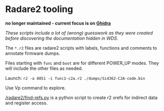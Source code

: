 # Radare2 tooling

**no longer maintained - current focus is on [Ghidra](../ghidra)**

*These scripts include a lot of (wrong) guesswork as they were created before discovering the documentation hidden in WDS.*

The `*.r2` files are radare2 scripts with labels, functions and comments to annotate firmware dumps. 

Files starting with `func` and `boot` are for different POWER_UP modes. They will include the other files as needed.

Launch: `r2 -a 8051 -i func1-c2a.r2 ./dumps/Si4362-C2A-code.bin`

Use Vp command to explore.

[/radare2/find-refs.py](find-refs.py) is a python script to create r2 xrefs for indirect data and register access.
